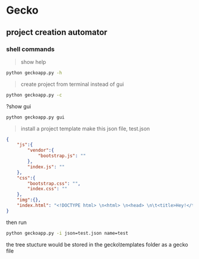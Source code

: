 # Gecko
## project creation automator

###	shell commands

>show help
```bash
python geckoapp.py -h
```

>create project from terminal instead of gui
```bash
python geckoapp.py -c
```

?show gui
```bash
python geckoapp.py gui
```

>install a project template
make this json file, test.json
```json
{
	"js":{
		"vendor":{
			"bootstrap.js": ""
		},
		"index.js": ""
	},
	"css":{
		"bootstrap.css": "",
		"index.css": ""
	},
	"img":{},
	"index.html": "<!DOCTYPE html> \n<html> \n<head> \n\t<title>Hey!</title> \n</head> \n<body> \n\t<p>Hey!</p> \n</body> \n</html>"
}
```

then run
```bash
python geckoapp.py -i json=test.json name=test
```

the tree stucture would be stored in the gecko\templates folder as a gecko file
